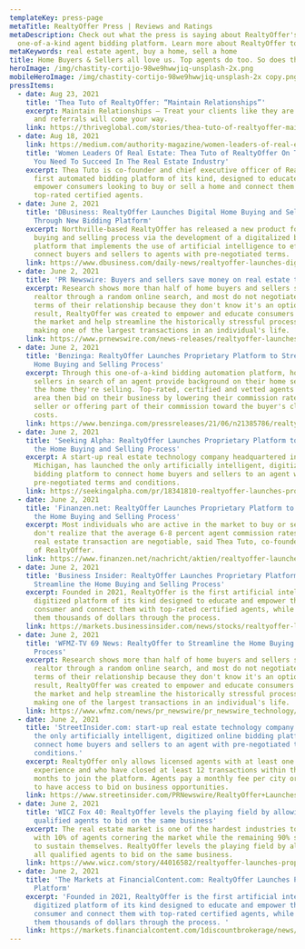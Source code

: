 ```yaml
---
templateKey: press-page
metaTitle: RealtyOffer Press | Reviews and Ratings
metaDescription: Check out what the press is saying about RealtyOffer's
  one-of-a-kind agent bidding platform. Learn more about RealtyOffer today.
metaKeywords: real estate agent, buy a home, sell a home
title: Home Buyers & Sellers all love us. Top agents do too. So does the press.
heroImage: /img/chastity-cortijo-98we9hwwjiq-unsplash-2x.png
mobileHeroImage: /img/chastity-cortijo-98we9hwwjiq-unsplash-2x copy.png
pressItems:
  - date: Aug 23, 2021
    title: 'Thea Tuto of RealtyOffer: “Maintain Relationships”'
    excerpt: Maintain Relationships — Treat your clients like they are your friends,
      and referrals will come your way.
    link: https://thriveglobal.com/stories/thea-tuto-of-realtyoffer-maintain-relationships/
  - date: Aug 18, 2021
    link: https://medium.com/authority-magazine/women-leaders-of-real-estate-thea-tuto-of-realtyoffer-on-the-5-things-you-need-to-succeed-in-the-16b16efe88f9
    title: 'Women Leaders Of Real Estate: Thea Tuto of RealtyOffer On The 5 Things
      You Need To Succeed In The Real Estate Industry'
    excerpt: Thea Tuto is co-founder and chief executive officer of RealtyOffer, the
      first automated bidding platform of its kind, designed to educate and
      empower consumers looking to buy or sell a home and connect them with
      top-rated certified agents.
  - date: June 2, 2021
    title: 'DBusiness: RealtyOffer Launches Digital Home Buying and Selling Process
      Through New Bidding Platform'
    excerpt: Northville-based RealtyOffer has released a new product for the home
      buying and selling process via the development of a digitalized bidding
      platform that implements the use of artificial intelligence to efficiently
      connect buyers and sellers to agents with pre-negotiated terms.
    link: https://www.dbusiness.com/daily-news/realtyoffer-launches-digital-home-buying-and-selling-process-through-new-bidding-platform/
  - date: June 2, 2021
    title: 'PR Newswire: Buyers and sellers save money on real estate transactions'
    excerpt: Research shows more than half of home buyers and sellers select a
      realtor through a random online search, and most do not negotiate the
      terms of their relationship because they don't know it's an option. As a
      result, RealtyOffer was created to empower and educate consumers entering
      the market and help streamline the historically stressful process of
      making one of the largest transactions in an individual's life.
    link: https://www.prnewswire.com/news-releases/realtyoffer-launches-proprietary-platform-to-streamline-the-home-buying-and-selling-process-301303683.html
  - date: June 2, 2021
    title: 'Benzinga: RealtyOffer Launches Proprietary Platform to Streamline the
      Home Buying and Selling Process'
    excerpt: Through this one-of-a-kind bidding automation platform, homebuyers and
      sellers in search of an agent provide background on their home search or
      the home they're selling. Top-rated, certified and vetted agents in the
      area then bid on their business by lowering their commission rate for the
      seller or offering part of their commission toward the buyer's closing
      costs.
    link: https://www.benzinga.com/pressreleases/21/06/n21385786/realtyoffer-launches-proprietary-platform-to-streamline-the-home-buying-and-selling-process
  - date: June 2, 2021
    title: 'Seeking Alpha: RealtyOffer Launches Proprietary Platform to Streamline
      the Home Buying and Selling Process'
    excerpt: A start-up real estate technology company headquartered in Northville,
      Michigan, has launched the only artificially intelligent, digitized online
      bidding platform to connect home buyers and sellers to an agent with
      pre-negotiated terms and conditions.
    link: https://seekingalpha.com/pr/18341810-realtyoffer-launches-proprietary-platform-to-streamline-home-buying-and-selling-process
  - date: June 2, 2021
    title: 'Finanzen.net: RealtyOffer Launches Proprietary Platform to Streamline
      the Home Buying and Selling Process'
    excerpt: Most individuals who are active in the market to buy or sell a home
      don't realize that the average 6-8 percent agent commission rates on a
      real estate transaction are negotiable, said Thea Tuto, co-founder & CEO
      of RealtyOffer.
    link: https://www.finanzen.net/nachricht/aktien/realtyoffer-launches-proprietary-platform-to-streamline-the-home-buying-and-selling-process-10198844
  - date: June 2, 2021
    title: 'Business Insider: RealtyOffer Launches Proprietary Platform to
      Streamline the Home Buying and Selling Process'
    excerpt: Founded in 2021, RealtyOffer is the first artificial intelligence,
      digitized platform of its kind designed to educate and empower the
      consumer and connect them with top-rated certified agents, while saving
      them thousands of dollars through the process.
    link: https://markets.businessinsider.com/news/stocks/realtyoffer-launches-proprietary-platform-to-streamline-the-home-buying-and-selling-process-1030486626
  - date: June 2, 2021
    title: 'WFMZ-TV 69 News: RealtyOffer to Streamline the Home Buying and Selling
      Process'
    excerpt: Research shows more than half of home buyers and sellers select a
      realtor through a random online search, and most do not negotiate the
      terms of their relationship because they don't know it's an option. As a
      result, RealtyOffer was created to empower and educate consumers entering
      the market and help streamline the historically stressful process of
      making one of the largest transactions in an individual's life.
    link: https://www.wfmz.com/news/pr_newswire/pr_newswire_technology/realtyoffer-launches-proprietary-platform-to-streamline-the-home-buying-and-selling-process/article_a14d2ec8-d64b-5136-90fc-22d56441dbe9.html
  - date: June 2, 2021
    title: 'StreetInsider.com: start-up real estate technology company has launched
      the only artificially intelligent, digitized online bidding platform to
      connect home buyers and sellers to an agent with pre-negotiated terms and
      conditions.'
    excerpt: RealtyOffer only allows licensed agents with at least one year of
      experience and who have closed at least 12 transactions within the past 12
      months to join the platform. Agents pay a monthly fee per city or county
      to have access to bid on business opportunities.
    link: https://www.streetinsider.com/PRNewswire/RealtyOffer+Launches+Proprietary+Platform+to+Streamline+the+Home+Buying+and+Selling+Process/18507453.html
  - date: June 2, 2021
    title: 'WICZ Fox 40: RealtyOffer levels the playing field by allowing all
      qualified agents to bid on the same business'
    excerpt: The real estate market is one of the hardest industries to break into,
      with 10% of agents cornering the market while the remaining 90% struggle
      to sustain themselves. RealtyOffer levels the playing field by allowing
      all qualified agents to bid on the same business.
    link: https://www.wicz.com/story/44016582/realtyoffer-launches-proprietary-platform-to-streamline-the-home-buying-and-selling-process
  - date: June 2, 2021
    title: 'The Markets at FinancialContent.com: RealtyOffer Launches Proprietary
      Platform'
    excerpt: 'Founded in 2021, RealtyOffer is the first artificial intelligence,
      digitized platform of its kind designed to educate and empower the
      consumer and connect them with top-rated certified agents, while saving
      them thousands of dollars through the process. '
    link: https://markets.financialcontent.com/1discountbrokerage/news/read/41417257
---
```

